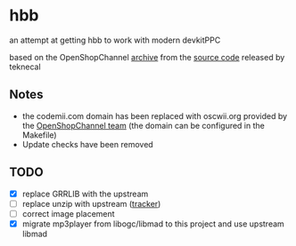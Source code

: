 # hbb
an attempt at getting hbb to work with modern devkitPPC

based on the OpenShopChannel [archive](https://github.com/OpenShopChannel/HomebrewBrowser)
from the [source code](https://www.codemii.com/2020/01/02/homebrew-browser-source/#comments) released by teknecal

## Notes
- the codemii.com domain has been replaced with oscwii.org provided by the [OpenShopChannel team](https://github.com/OpenShopChannel/) (the domain can be configured in the Makefile)
- Update checks have been removed 

## TODO
- [x] replace GRRLIB with the upstream
- [ ] replace unzip with upstream ([tracker](https://github.com/devkitPro/pacman-packages/issues/215))
- [ ] correct image placement
- [x] migrate mp3player from libogc/libmad to this project and use upstream libmad